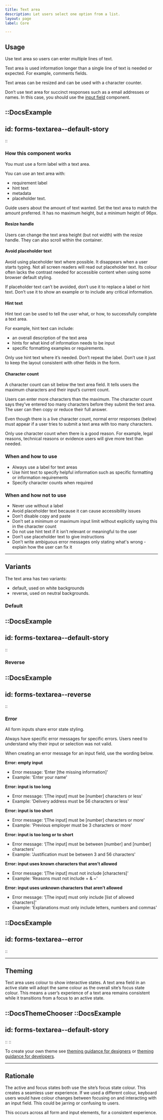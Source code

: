 ```yaml
---
title: Text area
description: Let users select one option from a list.
layout: page
label: Core

---
```


## Usage

Use text area so users can enter multiple lines of text.

Text area is used information longer than a single line of text is needed or expected. For example, comments fields.

Text areas can be resized and can be used with a character counter. 

Don’t use text area for succinct responses such as a email addresses or names. In this case, you should use the [input field](/design-system/components/input-field/) component.

::DocsExample
---
id: forms-textarea--default-story
---
::

### How this component works

You must use a form label with a text area.

You can use an text area with:

- requirement label
- hint text
- metadata
- placeholder text.

Guide users about the amount of text wanted. Set the text area to match the amount preferred. It has no maximum height, but a minimum height of 96px.

#### Resize handle

Users can change the text area height (but not width) with the resize handle. They can also scroll within the container.

#### Avoid placeholder text

Avoid using placeholder text where possible. It disappears when a user starts typing. Not all screen readers will read out placeholder text. Its colour often lacks the contrast needed for accessible content when using some browser default styling.

If placeholder text can’t be avoided, don’t use it to replace a label or hint text. Don’t use it to show an example or to include any critical information.

#### Hint text 

Hint text can be used to tell the user what, or how, to successfully complete a text area.

For example, hint text can include:

- an overall description of the text area
- hints for what kind of information needs to be input
- specific formatting examples or requirements.

Only use hint text where it’s needed. Don’t repeat the label. Don’t use it just to keep the layout consistent with other fields in the form.

#### Character count

A character count can sit below the text area field. It tells users the maximum characters and their input’s current count.

Users can enter more characters than the maximum. The character count says they’ve entered too many characters before they submit the text area. The user can then copy or reduce their full answer.

Even though there is a live character count, normal error responses (below) must appear if a user tries to submit a text area with too many characters.

Only use character count when there is a good reason. For example, legal reasons, technical reasons or evidence users will give more text than needed.

### When and how to use

- Always use a label for text areas
- Use hint text to specify helpful information such as specific formatting or information requirements
- Specify character counts when required

### When and how not to use

- Never use without a label
- Avoid placeholder text because it can cause accessibility issues
- Don’t disable copy and paste
- Don’t set a minimum or maximum input limit without explicitly saying this in the character count
- Do not use hint text if it isn’t relevant or meaningful to the user
- Don’t use placeholder text to give instructions
- Don’t write ambiguous error messages only stating what's wrong - explain how the user can fix it

---

## Variants

The text area has two variants:

- default, used on white backgrounds
- reverse, used on neutral backgrounds.

### Default

::DocsExample
---
id: forms-textarea--default-story
---
::

### Reverse

::DocsExample
---
id: forms-textarea--reverse
---
::

### Error

All form inputs share error state styling.

Always have specific error messages for specific errors. Users need to understand why their input or selection was not valid.

When creating an error message for an input field, use the wording below.

**Error: empty input**

- Error message: ‘Enter \[the missing information\]'
- Example: 'Enter your name'

**Error: input is too long**

- Error message: ‘\[The input\] must be \[number\] characters or less'
- Example: 'Delivery address must be 56 characters or less'

**Error: input is too short**

- Error message: ‘\[The input\] must be \[number\] characters or more'
- Example: 'Previous employer must be 3 characters or more'

**Error: input is too long or to short**

- Error message: ‘\[The input\] must be between \[number\] and \[number\] characters'
- Example: 'Justification must be between 3 and 56 characters'

**Error: input uses known characters that aren’t allowed**

- Error message: ‘\[The input\] must not include \[characters\]'
- Example: ‘Reasons must not include + & ~'

**Error: input uses unknown characters that aren’t allowed**

- Error message: ‘\[The input\] must only include \[list of allowed characters\]'
- Example: ‘Explanations must only include letters, numbers and commas'

::DocsExample
---
id: forms-textarea--error
---
::

---

## Theming

Text area uses colour to show interactive states. A text area field in an active state will adopt the same colour as the overall site’s focus state colour. This means a user’s experience of a text area remains consistent while it transitions from a focus to an active state.

::DocsThemeChooser
  ::DocsExample
  ---
  id: forms-textarea--default-story
  ---
  ::
::

To create your own theme see [theming guidance for designers](/design-system/design/theming-guidance-for-designers) or [theming guidance for developers](/design-system/develop/theming).

---

## Rationale

The active and focus states both use the site’s focus state colour. This creates a seamless user experience. If we used a different colour, keyboard users would have colour changes between focusing on and interacting with an input field. This could be jarring or confusing to users.

This occurs across all form and input elements, for a consistent experience. 
